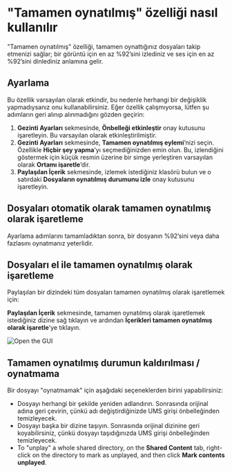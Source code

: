 # "Tamamen oynatılmış" özelliği nasıl kullanılır

"Tamamen oynatılmış" özelliği, tamamen oynattığınız dosyaları takip etmenizi sağlar; bir görüntü için en az %92’sini izlediniz ve ses için en az %92’sini dinlediniz anlamına gelir.

## Ayarlama

Bu özellik varsayılan olarak etkindir, bu nedenle herhangi bir değişiklik yapmadıysanız onu kullanabilirsiniz. Eğer özellik çalışmıyorsa, lütfen şu adımların geri alınıp alınmadığını gözden geçirin:

1. **Gezinti Ayarları** sekmesinde, **Önbelleği etkinleştir** onay kutusunu işaretleyin. Bu varsayılan olarak etkinleştirilmiştir.
2. **Gezinti Ayarları** sekmesinde, **Tamamen oynatılmış eylemi**’nizi seçin. Özellikle **Hiçbir şey yapma**’yı seçmediğinizden emin olun. Bu, izlendiğini göstermek için küçük resmin üzerine bir simge yerleştiren varsayılan olarak **Ortamı işaretle**’dir.
3. **Paylaşılan İçerik** sekmesinde, izlemek istediğiniz klasörü bulun ve o satırdaki **Dosyaların oynatılmış durumunu izle** onay kutusunu işaretleyin.

## Dosyaları otomatik olarak tamamen oynatılmış olarak işaretleme

Ayarlama adımlarını tamamladıktan sonra, bir dosyanın %92’sini veya daha fazlasını oynatmanız yeterlidir.

## Dosyaları el ile tamamen oynatılmış olarak işaretleme

Paylaşılan bir dizindeki tüm dosyaları tamamen oynatılmış olarak işaretlemek için:

**Paylaşılan İçerik** sekmesinde, tamamen oynatılmış olarak işaretlemek istediğiniz dizine sağ tıklayın ve ardından **İçerikleri tamamen oynatılmış olarak işaretle**’ye tıklayın.

![Open the GUI](@site/docs/guides/img/how-to-use-the-fully-played-feature.png)

## Tamamen oynatılmış durumun kaldırılması / oynatmama

Bir dosyayı "oynatmamak" için aşağıdaki seçeneklerden birini yapabilirsiniz:

- Dosyayı herhangi bir şekilde yeniden adlandırın. Sonrasında orijinal adına geri çevirin, çünkü adı değiştirdiğinizde UMS girişi önbelleğinden temizleyecek.
- Dosyayı başka bir dizine taşıyın. Sonrasında orijinal dizinine geri koyabilirsiniz, çünkü dosyayı taşıdığınızda UMS girişi önbelleğinden temizleyecek.
- To "unplay" a whole shared directory, on the **Shared Content** tab, right-click on the directory to mark as unplayed, and then click **Mark contents unplayed**.
